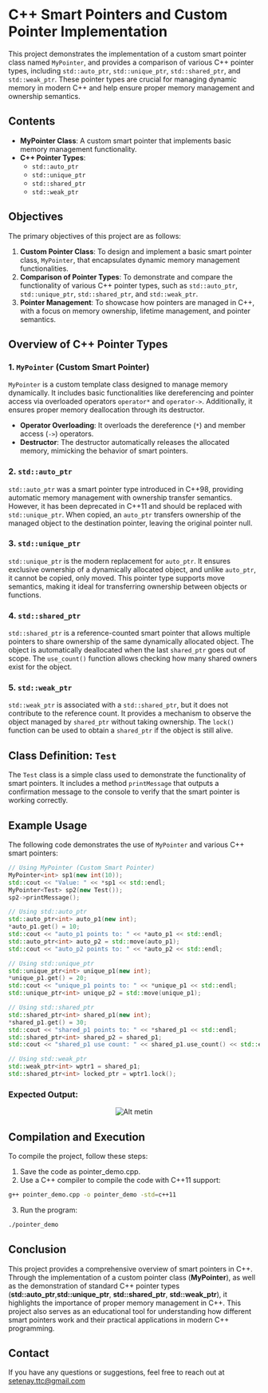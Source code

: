 # C++ Smart Pointers and Custom Pointer Implementation

This project demonstrates the implementation of a custom smart pointer class named `MyPointer`, and provides a comparison of various C++ pointer types, including `std::auto_ptr`, `std::unique_ptr`, `std::shared_ptr`, and `std::weak_ptr`. These pointer types are crucial for managing dynamic memory in modern C++ and help ensure proper memory management and ownership semantics.

## Contents
- **MyPointer Class**: A custom smart pointer that implements basic memory management functionality.
- **C++ Pointer Types**:
  - `std::auto_ptr`
  - `std::unique_ptr`
  - `std::shared_ptr`
  - `std::weak_ptr`

## Objectives

The primary objectives of this project are as follows:
1. **Custom Pointer Class**: To design and implement a basic smart pointer class, `MyPointer`, that encapsulates dynamic memory management functionalities.
2. **Comparison of Pointer Types**: To demonstrate and compare the functionality of various C++ pointer types, such as `std::auto_ptr`, `std::unique_ptr`, `std::shared_ptr`, and `std::weak_ptr`.
3. **Pointer Management**: To showcase how pointers are managed in C++, with a focus on memory ownership, lifetime management, and pointer semantics.

## Overview of C++ Pointer Types

### 1. `MyPointer` (Custom Smart Pointer)
`MyPointer` is a custom template class designed to manage memory dynamically. It includes basic functionalities like dereferencing and pointer access via overloaded operators `operator*` and `operator->`. Additionally, it ensures proper memory deallocation through its destructor.

- **Operator Overloading**: It overloads the dereference (`*`) and member access (`->`) operators.
- **Destructor**: The destructor automatically releases the allocated memory, mimicking the behavior of smart pointers.
  
### 2. `std::auto_ptr`
`std::auto_ptr` was a smart pointer type introduced in C++98, providing automatic memory management with ownership transfer semantics. However, it has been deprecated in C++11 and should be replaced with `std::unique_ptr`. When copied, an `auto_ptr` transfers ownership of the managed object to the destination pointer, leaving the original pointer null.

### 3. `std::unique_ptr`
`std::unique_ptr` is the modern replacement for `auto_ptr`. It ensures exclusive ownership of a dynamically allocated object, and unlike `auto_ptr`, it cannot be copied, only moved. This pointer type supports move semantics, making it ideal for transferring ownership between objects or functions.

### 4. `std::shared_ptr`
`std::shared_ptr` is a reference-counted smart pointer that allows multiple pointers to share ownership of the same dynamically allocated object. The object is automatically deallocated when the last `shared_ptr` goes out of scope. The `use_count()` function allows checking how many shared owners exist for the object.

### 5. `std::weak_ptr`
`std::weak_ptr` is associated with a `std::shared_ptr`, but it does not contribute to the reference count. It provides a mechanism to observe the object managed by `shared_ptr` without taking ownership. The `lock()` function can be used to obtain a `shared_ptr` if the object is still alive.

## Class Definition: `Test`

The `Test` class is a simple class used to demonstrate the functionality of smart pointers. It includes a method `printMessage` that outputs a confirmation message to the console to verify that the smart pointer is working correctly.

## Example Usage

The following code demonstrates the use of `MyPointer` and various C++ smart pointers:

```cpp
// Using MyPointer (Custom Smart Pointer)
MyPointer<int> sp1(new int(10));
std::cout << "Value: " << *sp1 << std::endl;
MyPointer<Test> sp2(new Test());
sp2->printMessage();

// Using std::auto_ptr
std::auto_ptr<int> auto_p1(new int);
*auto_p1.get() = 10;
std::cout << "auto_p1 points to: " << *auto_p1 << std::endl;
std::auto_ptr<int> auto_p2 = std::move(auto_p1);
std::cout << "auto_p2 points to: " << *auto_p2 << std::endl;

// Using std::unique_ptr
std::unique_ptr<int> unique_p1(new int);
*unique_p1.get() = 20;
std::cout << "unique_p1 points to: " << *unique_p1 << std::endl;
std::unique_ptr<int> unique_p2 = std::move(unique_p1);

// Using std::shared_ptr
std::shared_ptr<int> shared_p1(new int);
*shared_p1.get() = 30;
std::cout << "shared_p1 points to: " << *shared_p1 << std::endl;
std::shared_ptr<int> shared_p2 = shared_p1;
std::cout << "shared_p1 use count: " << shared_p1.use_count() << std::endl;

// Using std::weak_ptr
std::weak_ptr<int> wptr1 = shared_p1;
std::shared_ptr<int> locked_ptr = wptr1.lock();
```
### Expected Output:
<p align="center">
  <img src="https://github.com/user-attachments/assets/2967f594-7d97-4eeb-98eb-552a0beda8ec" alt="Alt metin" />
</p>

## Compilation and Execution
To compile the project, follow these steps:
1. Save the code as pointer_demo.cpp.
2. Use a C++ compiler to compile the code with C++11 support:
```bash
g++ pointer_demo.cpp -o pointer_demo -std=c++11
```
3. Run the program:
```bash
./pointer_demo
```
## Conclusion
This project provides a comprehensive overview of smart pointers in C++. Through the implementation of a custom pointer class (**MyPointer**), as well as the demonstration of standard C++ pointer types (**std::auto_ptr**,**std::unique_ptr**, **std::shared_ptr**, **std::weak_ptr**), it highlights the importance of proper memory management in C++. This project also serves as an educational tool for understanding how different smart pointers work and their practical applications in modern C++ programming.
## Contact
If you have any questions or suggestions, feel free to reach out at setenay.ttc@gmail.com
